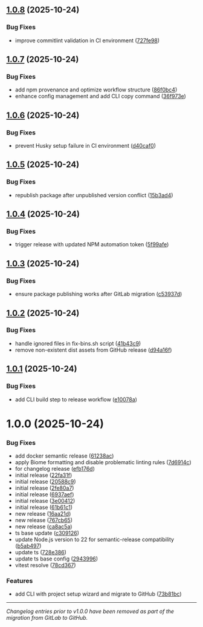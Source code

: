## [1.0.8](https://github.com/rtorcato/js-tooling/compare/v1.0.7...v1.0.8) (2025-10-24)


### Bug Fixes

* improve commitlint validation in CI environment ([727fe98](https://github.com/rtorcato/js-tooling/commit/727fe98ccefb1eaba188515ee7de0fabe1530a2b))

## [1.0.7](https://github.com/rtorcato/js-tooling/compare/v1.0.6...v1.0.7) (2025-10-24)


### Bug Fixes

* add npm provenance and optimize workflow structure ([86f0bc4](https://github.com/rtorcato/js-tooling/commit/86f0bc408f472e437049cd1da7b0b8ccce5f8fc9))
* enhance config management and add CLI copy command ([36f973e](https://github.com/rtorcato/js-tooling/commit/36f973e3ef223bf19dcdc447227b0ed24d010b96))

## [1.0.6](https://github.com/rtorcato/js-tooling/compare/v1.0.5...v1.0.6) (2025-10-24)


### Bug Fixes

* prevent Husky setup failure in CI environment ([d40caf0](https://github.com/rtorcato/js-tooling/commit/d40caf01d453349843653b8f50579138131c3e55))

## [1.0.5](https://github.com/rtorcato/js-tooling/compare/v1.0.4...v1.0.5) (2025-10-24)


### Bug Fixes

* republish package after unpublished version conflict ([15b3ad4](https://github.com/rtorcato/js-tooling/commit/15b3ad460db9c49848fbc0c0dd564404f7e1b694))

## [1.0.4](https://github.com/rtorcato/js-tooling/compare/v1.0.3...v1.0.4) (2025-10-24)


### Bug Fixes

* trigger release with updated NPM automation token ([5f99afe](https://github.com/rtorcato/js-tooling/commit/5f99afe0b7b2a52bab947184521063278617c4cd))

## [1.0.3](https://github.com/rtorcato/js-tooling/compare/v1.0.2...v1.0.3) (2025-10-24)


### Bug Fixes

* ensure package publishing works after GitLab migration ([c53937d](https://github.com/rtorcato/js-tooling/commit/c53937d10697e090fd605819a0c74792c9836a60))

## [1.0.2](https://github.com/rtorcato/js-tooling/compare/v1.0.1...v1.0.2) (2025-10-24)


### Bug Fixes

* handle ignored files in fix-bins.sh script ([41b43c9](https://github.com/rtorcato/js-tooling/commit/41b43c90d76d35f8f9c3da71f0ad81a3ab03ecc6))
* remove non-existent dist assets from GitHub release ([d94a16f](https://github.com/rtorcato/js-tooling/commit/d94a16f720157c23c35cc83cc63e2bcf2bba2182))

## [1.0.1](https://github.com/rtorcato/js-tooling/compare/v1.0.0...v1.0.1) (2025-10-24)


### Bug Fixes

* add CLI build step to release workflow ([e10078a](https://github.com/rtorcato/js-tooling/commit/e10078aa9312e36c495ef1b8f6d433400b01576c))

# 1.0.0 (2025-10-24)


### Bug Fixes

* add docker semantic release ([61238ac](https://github.com/rtorcato/js-tooling/commit/61238ac79d99497200f183b1cc1b54714c7d4f7d))
* apply Biome formatting and disable problematic linting rules ([7d6914c](https://github.com/rtorcato/js-tooling/commit/7d6914cde952ae2fbe8e66680e1023bf234c5c74))
* for changelog release ([efb176d](https://github.com/rtorcato/js-tooling/commit/efb176dc2e2a2c94cf25b6ddcdff95f4bd97b274))
* initial release ([22fa31f](https://github.com/rtorcato/js-tooling/commit/22fa31fcff83bb0b5e33b1bb1e57e72a8d295932))
* initial release ([20588c9](https://github.com/rtorcato/js-tooling/commit/20588c91e9a94bac14c40d1c8b7b80b3e56d0875))
* initial release ([2fe80a7](https://github.com/rtorcato/js-tooling/commit/2fe80a745942f6e1d3043cfca1e960a97bf1cf8a))
* initial release ([6937aef](https://github.com/rtorcato/js-tooling/commit/6937aefa0a958ce01a47a609f250e45b2ebd339b))
* initial release ([3e00412](https://github.com/rtorcato/js-tooling/commit/3e00412c6b3524dafae96ab142d3941a43e23697))
* initial release ([61b61c1](https://github.com/rtorcato/js-tooling/commit/61b61c173d224ba096dff0616caa8826d79b537c))
* new release ([16aa21d](https://github.com/rtorcato/js-tooling/commit/16aa21d56ea97a09876dcb2cb60c6cac0229e578))
* new release ([767cb65](https://github.com/rtorcato/js-tooling/commit/767cb65cd15c0aa39bd395d4d17e4cd6b5aef8bb))
* new release ([ca8ac5a](https://github.com/rtorcato/js-tooling/commit/ca8ac5a35cd9f39791544cbd0ec23639f51907ad))
* ts base update ([c309126](https://github.com/rtorcato/js-tooling/commit/c30912693e017c57e0f000b8f7e9542d356d3010))
* update Node.js version to 22 for semantic-release compatibility ([b5ab497](https://github.com/rtorcato/js-tooling/commit/b5ab497f988d369e7ed0adb015c08cd41f36fe51))
* update ts ([728e386](https://github.com/rtorcato/js-tooling/commit/728e386479d9ba43298f333ce631dcfe6db02497))
* update ts base config ([2943996](https://github.com/rtorcato/js-tooling/commit/2943996fc322cd903ccfd8912550cbed8c880edf))
* vitest resolve ([78cd367](https://github.com/rtorcato/js-tooling/commit/78cd36779cbc74b024adc0738036ce99795ebf5a))


### Features

* add CLI with project setup wizard and migrate to GitHub ([73b81bc](https://github.com/rtorcato/js-tooling/commit/73b81bc44e435ace0e35b4732124d00e082fd20b))

---

*Changelog entries prior to v1.0.0 have been removed as part of the migration from GitLab to GitHub.*
